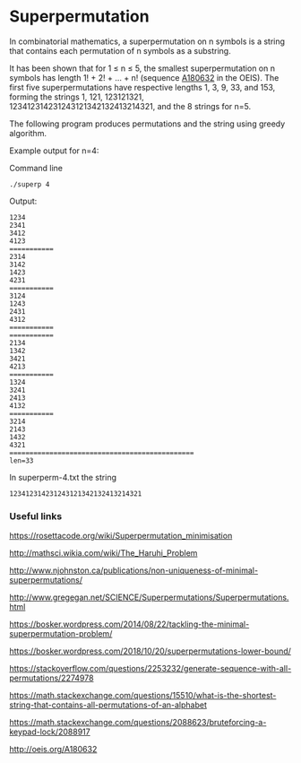 # Superpermutation

In combinatorial mathematics, a superpermutation on n symbols is a string that contains each permutation of n symbols as a substring.

It has been shown that for 1 ≤ n ≤ 5, the smallest superpermutation on n symbols has length 1! + 2! + … + n! (sequence [A180632](https://oeis.org/A180632) in the OEIS). The first five superpermutations have respective lengths 1, 3, 9, 33, and 153, forming the strings 1, 121, 123121321, 123412314231243121342132413214321, and the 8 strings for n=5.

The following program produces permutations and the string using greedy algorithm.

Example output for n=4:

Command line
```
./superp 4
```
Output:

```
1234
2341
3412
4123
===========
2314
3142
1423
4231
===========
3124
1243
2431
4312
===========
===========
2134
1342
3421
4213
===========
1324
3241
2413
4132
===========
3214
2143
1432
4321
==============================================
len=33
```

In superperm-4.txt the string

```
123412314231243121342132413214321
```

### Useful links

https://rosettacode.org/wiki/Superpermutation_minimisation

http://mathsci.wikia.com/wiki/The_Haruhi_Problem

http://www.njohnston.ca/publications/non-uniqueness-of-minimal-superpermutations/

http://www.gregegan.net/SCIENCE/Superpermutations/Superpermutations.html

https://bosker.wordpress.com/2014/08/22/tackling-the-minimal-superpermutation-problem/

https://bosker.wordpress.com/2018/10/20/superpermutations-lower-bound/

https://stackoverflow.com/questions/2253232/generate-sequence-with-all-permutations/2274978

https://math.stackexchange.com/questions/15510/what-is-the-shortest-string-that-contains-all-permutations-of-an-alphabet

https://math.stackexchange.com/questions/2088623/bruteforcing-a-keypad-lock/2088917

http://oeis.org/A180632

